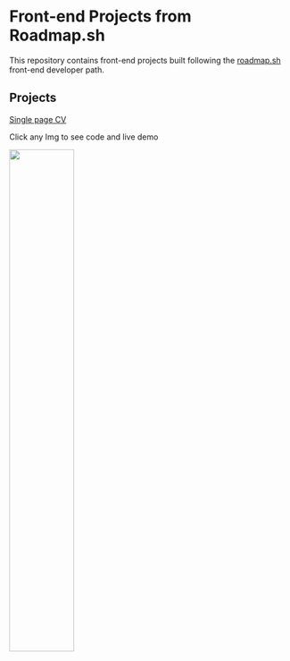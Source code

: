 # Front-end Projects from Roadmap.sh


This repository contains front-end projects built following the [roadmap.sh](https://roadmap.sh/) front-end developer path.

## Projects

[Single page CV](https://roadmap.sh/projects/single-page-cv)


Click any Img to see code and live demo

<p align = "left">
  <a href='/Frontend Projects/01-single-page-cv'>
    <img width="48%" src= "./assetes/images/project-1.png">
  </a>
</p>
